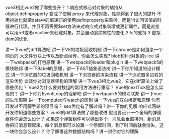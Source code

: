 vue3相比vue2做了哪些提升？ 
     1.响应式核心对对象的劫持从 object.definproperty 变成了使用 proxy 来代理对象，性能得到了很大的提升
     不用初始化就把data中的值递归的使用definproperty来监听，而是当访问该值的时候进行代理。并且不再需要$set方法来对响应式对象新增或更新属性，而是直接可以用ref或者reactive来创建对象，并会自动追踪属性的变化
     2.ts的支持
     3.虚拟dom的优化

讲一下vue的diff算法吧
讲一下V8的垃圾回收机制
讲一下chrome是如何渲染一个网页的
大文件分块上传以及断点续传，你会怎么实现? blob和file对象的slice
讲一下webpack的打包原理
讲一下webpack的loader和plugin
讲一下webpack5的模块联邦
讲一下Babel的原理，讲一下AST抽象语法树
讲一下你所知道的设计模式
讲一下浏览器的垃圾回收机制
讲一下浏览器的渲染流程
讲一下浏览器多进程的渲染优势
谈谈你对浏览器架构的理解
讲一下vue3相比vue2，它在diff算法上做了哪些优化？
Vue2为什么要对数组的常用方法进行重写？
Vue的nextTick是怎么实现的？
讲一下你对EventLoop的理解吧
讲一下webpack5的模块联邦
讲一下vue的生命周期
讲一下computed与watch的区别
讲一下vue的双向绑定和原理
你有开发过不用脚手架的项目吗？
seo优化有了解过吗？讲一下你的见解
响应式网站开发你知道哪些方案？
vue3的diff算法做了哪些改进
假设要设计一个全局的弹窗组件你会怎么设计？
如果这个弹窗组件可以弹出多个，消息会垂直排列，新消息会把旧消息顶起来，每个消息都可以设置一个停留时间，到了时间后就会消失，这一块你会怎么设计？
你了解堆这种数据结构吗？讲一讲你对它的理解


